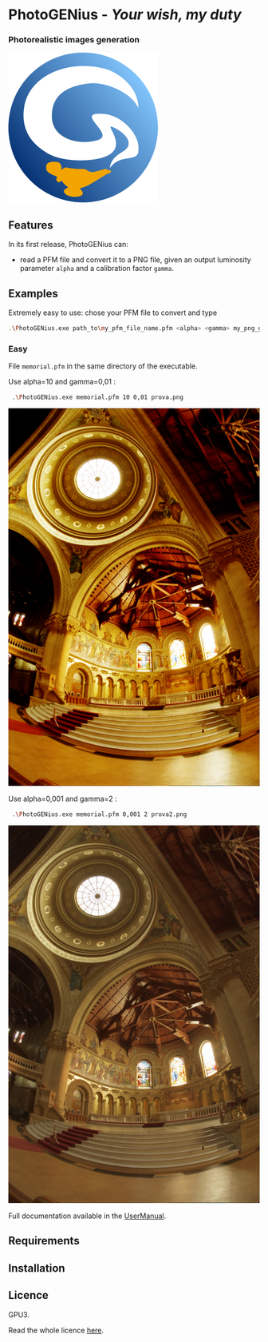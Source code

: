 # PhotoGENius - _Your wish, my duty_
### Photorealistic images generation

![](logoPGEN.png) 

<!-- add here a funny but explanatory image, maybe one of a genius! -->

## Features

In its first release, PhotoGENius can:
- read a PFM file and convert it to a PNG file, given an output luminosity parameter `alpha` and a calibration factor `gamma`.

## Examples
Extremely easy to use: chose your PFM file to convert and type
```bash
.\PhotoGENius.exe path_to\my_pfm_file_name.pfm <alpha> <gamma> my_png_gile_name.png
```
### Easy
File `memorial.pfm` in the same directory of the executable.

Use alpha=10 and gamma=0,01 : 
```bash
 .\PhotoGENius.exe memorial.pfm 10 0,01 prova.png
 ```
![](img/prova.png)

Use alpha=0,001 and gamma=2 : 
```bash
 .\PhotoGENius.exe memorial.pfm 0,001 2 prova2.png
 ```
![](img/prova2.png)


<!---
### Medium
### Advanced
--->

Full documentation available in the [UserManual](UserManual).

## Requirements

## Installation

## Licence
GPU3.

Read the whole licence [here](LICENCE).
